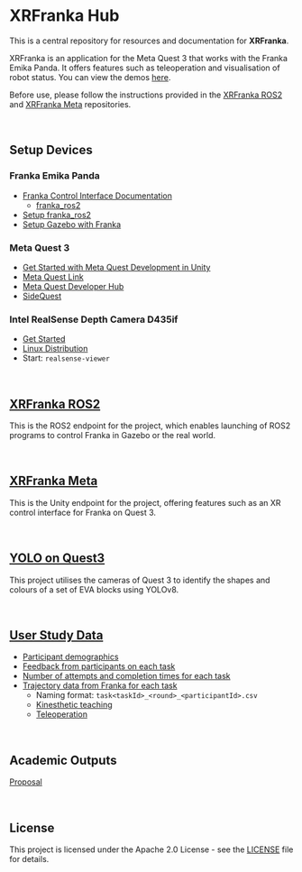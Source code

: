 # XRFranka Hub

This is a central repository for resources and documentation for **XRFranka**.

XRFranka is an application for the Meta Quest 3 that works with the Franka Emika Panda. It offers features such as teleoperation and visualisation of robot status. You can view the demos [here](https://www.youtube.com/watch?v=FrHReF052ss&list=PLGZ6M30GmbVPnrU4zVaIsvYRqLYsf4KVH&index=11).

Before use, please follow the instructions provided in the [XRFranka ROS2](https://github.com/LOOP115/xrfranka_ros2) and [XRFranka Meta](https://github.com/LOOP115/XRFranka_Meta) repositories.

<br>

## Setup Devices

### Franka Emika Panda

- [Franka Control Interface Documentation](https://frankaemika.github.io/docs/index.html)
  - [franka_ros2](https://frankaemika.github.io/docs/franka_ros2.html)
- [Setup franka_ros2](docs/franka/franka_ros2.md)
- [Setup Gazebo with Franka](docs/franka/gazebo.md)

### Meta Quest 3

- [Get Started with Meta Quest Development in Unity](https://www.youtube.com/watch?v=BU9LYKM2TDc&t=314s)
- [Meta Quest Link](https://www.meta.com/en-gb/help/quest/articles/headsets-and-accessories/oculus-link/set-up-link/)
- [Meta Quest Developer Hub](https://developer.oculus.com/meta-quest-developer-hub/)
- [SideQuest](https://sidequestvr.com/)

### Intel RealSense Depth Camera D435if

* [Get Started](https://www.intelrealsense.com/get-started-depth-camera/)
* [Linux Distribution](https://github.com/IntelRealSense/librealsense/blob/development/doc/distribution_linux.md)
* Start: `realsense-viewer`

<br>

## [XRFranka ROS2](https://github.com/LOOP115/xrfranka_ros2)

This is the ROS2 endpoint for the project, which enables launching of ROS2 programs to control Franka in Gazebo or the real world.

<br>

## [XRFranka Meta](https://github.com/LOOP115/XRFranka_Meta)

This is the Unity endpoint for the project, offering features such as an XR control interface for Franka on Quest 3.

<br>

## [YOLO on Quest3](https://github.com/LOOP115/YOLO_Quest3)

This project utilises the cameras of Quest 3 to identify the shapes and colours of a set of EVA blocks using YOLOv8.

<br>

## [ User Study Data](userstudy/)

- [Participant demographics](userstudy/demographics.csv)
- [Feedback from participants on each task](userstudy/tasks.csv)
- [Number of attempts and completion times for each task](userstudy/attempts&time.xlsx)
- [Trajectory data from Franka for each task](userstudy/trajectory/)
  - Naming format: `task<taskId>_<round>_<participantId>.csv`
  - [Kinesthetic teaching](userstudy/trajectory/kinesthetic/)
  - [Teleoperation](userstudy/trajectory/teleoperation/)

<br>

## Academic Outputs

[Proposal](docs/proposal.pdf)

<br>

## License

This project is licensed under the Apache 2.0 License - see the [LICENSE](LICENSE) file for details.
